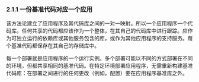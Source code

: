 ### 2.1.1 一份基准代码对应一个应用

该方法论建立了应用程序及其代码库之间的一对一映射。所以一个应用程序一个代码库。任何共享的代码都应该作为一个整体，在其自己的代码库中进行跟踪。应作为可独立运行的依赖库或其他服务包含的库，或作为其他应用程序的支持服务。每个基准代码都保存在其自己的存储库中。

每一个部署就是应用程序的一个运行实例。多个部署可能以不同的方式部署在不同的环境，但都共享相同的基准代码。在特定环境部署应用程序，无需重新构建基准代码库：在部署之间进行的任何更改（例如，配置）要在应用程序基准库之外。
